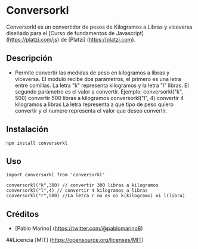 # Conversorkl

Conversorkl es un convertidor de pesos de Kilogramos a Libras y viceversa diseñado para el [Curso de fundamentos de Javascript] (https://platzi.com/js) de [Platzi] (https://platzi.com).

## Descripción
- Permite convertir las medidas de peso en kilogramos a libras y viceversa. El modulo recibe dos parametros, el primero es una letra entre comillas. La letra "k" representa kilogramos y la letra "l" libras. El segundo parámetro es el valor a convertir.
Ejemplo:
conversorkl("k", 500) convertir 500 libras a kilogramos
conversorkl("l", 4) convertir 4 kilogramos a libras
La letra representa a que tipo de peso quiero convertir y el numero representa el valor que deseo convertir.

## Instalación
```
npm install conversorkl
```
## Uso

```
import conversorkl from 'conversorkl'

conversorkl("k",300) // convertir 300 libras a kilogramos
conversorkl("l",4) // convertir 4 kilogramos a libras
conversorkl("r",500) //La letra r no es ni k(kilogramo) ni l(libra)

```

## Créditos
- [Pablo Marino]
(https://twitter.com/@pablomarino8)

##Licencia
[MIT] (https://opensource.org/licenses/MIT)
